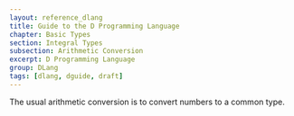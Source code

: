```yaml
---
layout: reference_dlang
title: Guide to the D Programming Language
chapter: Basic Types
section: Integral Types
subsection: Arithmetic Conversion
excerpt: D Programming Language
group: DLang
tags: [dlang, dguide, draft]
---
```


The usual arithmetic conversion is to convert numbers to a common type.
